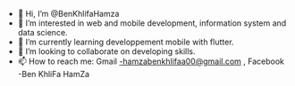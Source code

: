 - 👋 Hi, I’m @BenKhlifaHamza
- 👀 I’m interested in web and mobile development, information system and data science.
- 🌱 I’m currently learning developpement mobile with flutter.
- 💞️ I’m looking to collaborate on developing skills.
- 📫 How to reach me: Gmail    -hamzabenkhlifaa00@gmail.com , Facebook -Ben KhliFa HamZa                   

<!---
BenKhlifaHamza/BenKhlifaHamza is a ✨ special ✨ repository because its `README.md` (this file) appears on your GitHub profile.
You can click the Preview link to take a look at your changes.
--->
